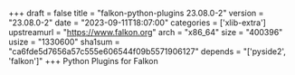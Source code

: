 +++
draft = false
title = "falkon-python-plugins 23.08.0-2"
version = "23.08.0-2"
date = "2023-09-11T18:07:00"
categories = ['xlib-extra']
upstreamurl = "https://www.falkon.org"
arch = "x86_64"
size = "400396"
usize = "1330600"
sha1sum = "ca6fde5d7656a57c555e606544f09b5571906127"
depends = "['pyside2', 'falkon']"
+++
Python Plugins for Falkon